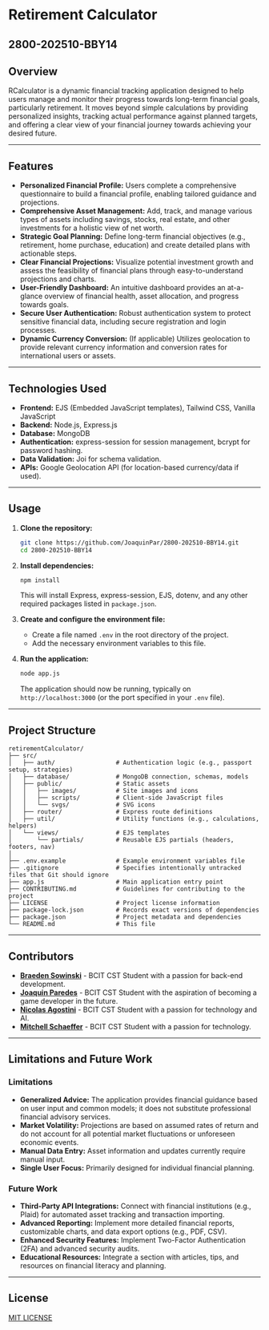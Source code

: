 # Retirement Calculator
## 2800-202510-BBY14

## Overview

RCalculator is a dynamic financial tracking application designed to help users manage and monitor their progress towards long-term financial goals, particularly retirement. It moves beyond simple calculations by providing personalized insights, tracking actual performance against planned targets, and offering a clear view of your financial journey towards achieving your desired future.

---

## Features

- **Personalized Financial Profile:** Users complete a comprehensive questionnaire to build a financial profile, enabling tailored guidance and projections.
- **Comprehensive Asset Management:** Add, track, and manage various types of assets including savings, stocks, real estate, and other investments for a holistic view of net worth.
- **Strategic Goal Planning:** Define long-term financial objectives (e.g., retirement, home purchase, education) and create detailed plans with actionable steps.
- **Clear Financial Projections:** Visualize potential investment growth and assess the feasibility of financial plans through easy-to-understand projections and charts.
- **User-Friendly Dashboard:** An intuitive dashboard provides an at-a-glance overview of financial health, asset allocation, and progress towards goals.
- **Secure User Authentication:** Robust authentication system to protect sensitive financial data, including secure registration and login processes.
- **Dynamic Currency Conversion:** (If applicable) Utilizes geolocation to provide relevant currency information and conversion rates for international users or assets.

---

## Technologies Used

- **Frontend:** EJS (Embedded JavaScript templates), Tailwind CSS, Vanilla JavaScript
- **Backend:** Node.js, Express.js
- **Database:** MongoDB
- **Authentication:** express-session for session management, bcrypt for password hashing.
- **Data Validation:** Joi for schema validation.
- **APIs:** Google Geolocation API (for location-based currency/data if used).

---

## Usage

1. **Clone the repository:**
   ```bash
   git clone https://github.com/JoaquinPar/2800-202510-BBY14.git
   cd 2800-202510-BBY14
   ```

2. **Install dependencies:**
   ```bash
   npm install
   ```
   This will install Express, express-session, EJS, dotenv, and any other required packages listed in `package.json`.

3. **Create and configure the environment file:**
   - Create a file named `.env` in the root directory of the project.
   - Add the necessary environment variables to this file.

4. **Run the application:**
   ```bash
   node app.js
   ```
   The application should now be running, typically on `http://localhost:3000` (or the port specified in your `.env` file).

---

## Project Structure

```
retirementCalculator/
├── src/
│   ├── auth/                 # Authentication logic (e.g., passport setup, strategies)
│   ├── database/             # MongoDB connection, schemas, models
│   ├── public/               # Static assets
│   │   ├── images/           # Site images and icons
│   │   ├── scripts/          # Client-side JavaScript files
│   │   └── svgs/             # SVG icons
│   ├── router/               # Express route definitions
│   ├── util/                 # Utility functions (e.g., calculations, helpers)
│   └── views/                # EJS templates
│       └── partials/         # Reusable EJS partials (headers, footers, nav)
│
├── .env.example              # Example environment variables file
├── .gitignore                # Specifies intentionally untracked files that Git should ignore
├── app.js                    # Main application entry point
├── CONTRIBUTING.md           # Guidelines for contributing to the project
├── LICENSE                   # Project license information
├── package-lock.json         # Records exact versions of dependencies
├── package.json              # Project metadata and dependencies
└── README.md                 # This file
```

---

## Contributors
- **[Braeden Sowinski](https://github.com/SowinskiBraeden)** - BCIT CST Student with a passion for back-end development.
- **[Joaquin Paredes](https://github.com/JoaquinPar)** - BCIT CST Student with the aspiration of becoming a game developer in the future.
- **[Nicolas Agostini](https://github.com/nicoagostini)** - BCIT CST Student with a passion for technology and AI.
- **[Mitchell Schaeffer](https://github.com/knighthawk4227)** - BCIT CST Student with a passion for technology.

---

## Limitations and Future Work

### Limitations

- **Generalized Advice:** The application provides financial guidance based on user input and common models; it does not substitute professional financial advisory services.
- **Market Volatility:** Projections are based on assumed rates of return and do not account for all potential market fluctuations or unforeseen economic events.
- **Manual Data Entry:** Asset information and updates currently require manual input.
- **Single User Focus:** Primarily designed for individual financial planning.

### Future Work

- **Third-Party API Integrations:** Connect with financial institutions (e.g., Plaid) for automated asset tracking and transaction importing.
- **Advanced Reporting:** Implement more detailed financial reports, customizable charts, and data export options (e.g., PDF, CSV).
- **Enhanced Security Features:** Implement Two-Factor Authentication (2FA) and advanced security audits.
- **Educational Resources:** Integrate a section with articles, tips, and resources on financial literacy and planning.

---

## License

[MIT LICENSE](/LICENSE)
